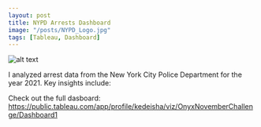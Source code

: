 ```yaml
---
layout: post
title: NYPD Arrests Dashboard
image: "/posts/NYPD_Logo.jpg"
tags: [Tableau, Dashboard]
---
```



![alt text](/img/posts/Onyx_November_Challenge.jpg "November Challenge!")

I analyzed arrest data from the New York City Police Department for the year 2021. Key insights include:

Check out the full dasboard: https://public.tableau.com/app/profile/kedeisha/viz/OnyxNovemberChallenge/Dashboard1

